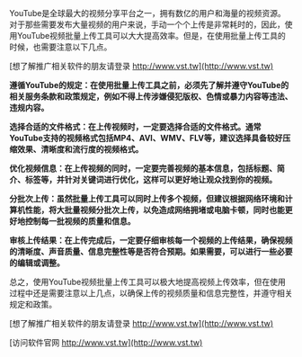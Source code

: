 YouTube是全球最大的视频分享平台之一，拥有数亿的用户和海量的视频资源。对于那些需要发布大量视频的用户来说，手动一个个上传是非常耗时的，因此，使用YouTube视频批量上传工具可以大大提高效率。但是，在使用批量上传工具的时候，也需要注意以下几点。

[想了解推广相关软件的朋友请登录 http://www.vst.tw](http://www.vst.tw)

**遵循YouTube的规定：在使用批量上传工具之前，必须先了解并遵守YouTube的相关服务条款和政策规定，例如不得上传涉嫌侵犯版权、色情或暴力内容等违法、违规内容。**

**选择合适的文件格式：在上传视频时，一定要选择合适的文件格式。通常YouTube支持的视频格式包括MP4、AVI、WMV、FLV等，建议选择具备较好压缩效果、清晰度和流行度的视频格式。**

**优化视频信息：在上传视频的同时，一定要完善视频的基本信息，包括标题、简介、标签等，并针对关键词进行优化，这样可以更好地让观众找到你的视频。**

**分批次上传：虽然批量上传工具可以同时上传多个视频，但建议根据网络环境和计算机性能，将大批量视频分批次上传，以免造成网络拥堵或电脑卡顿，同时也能更好地控制每一批视频的质量和信息。**

**审核上传结果：在上传完成后，一定要仔细审核每一个视频的上传结果，确保视频的清晰度、声音质量、信息完整性等是否符合预期。如果需要，可以进行一些必要的编辑或调整。**

总之，使用YouTube视频批量上传工具可以极大地提高视频上传效率，但在使用过程中还是需要注意以上几点，以确保上传的视频质量和信息完整性，并遵守相关规定和政策。

[想了解推广相关软件的朋友请登录 http://www.vst.tw](http://www.vst.tw)


[访问软件官网 http://www.vst.tw](http://www.vst.tw)
